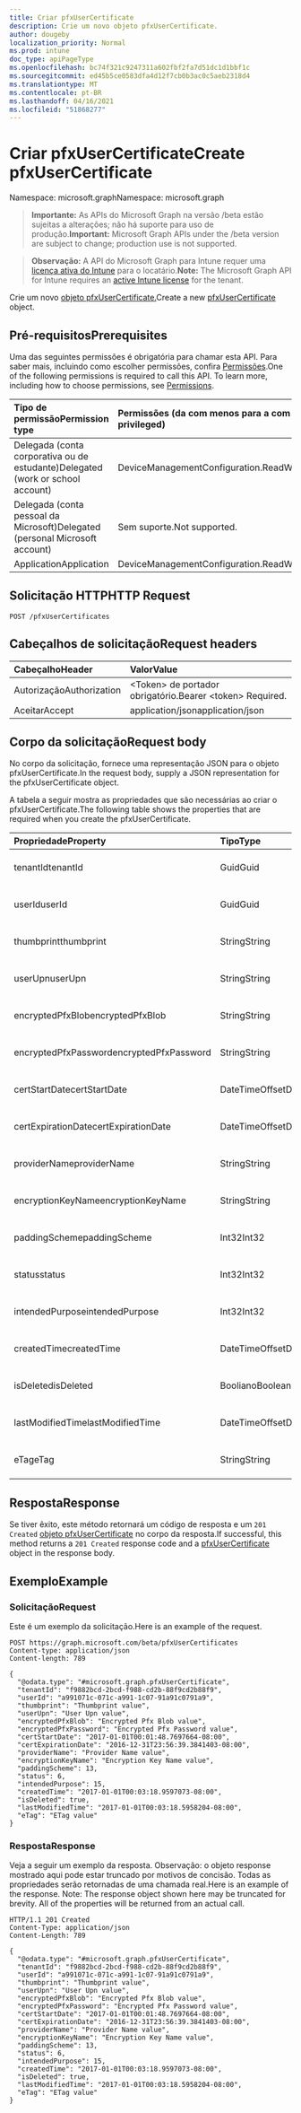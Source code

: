 ```yaml
---
title: Criar pfxUserCertificate
description: Crie um novo objeto pfxUserCertificate.
author: dougeby
localization_priority: Normal
ms.prod: intune
doc_type: apiPageType
ms.openlocfilehash: bc74f321c9247311a602fbf2fa7d51dc1d1bbf1c
ms.sourcegitcommit: ed45b5ce0583dfa4d12f7cb0b3ac0c5aeb2318d4
ms.translationtype: MT
ms.contentlocale: pt-BR
ms.lasthandoff: 04/16/2021
ms.locfileid: "51868277"
---
```

# <a name="create-pfxusercertificate"></a><span data-ttu-id="13c37-103">Criar pfxUserCertificate</span><span class="sxs-lookup"><span data-stu-id="13c37-103">Create pfxUserCertificate</span></span>

<span data-ttu-id="13c37-104">Namespace: microsoft.graph</span><span class="sxs-lookup"><span data-stu-id="13c37-104">Namespace: microsoft.graph</span></span>

> <span data-ttu-id="13c37-105">**Importante:** As APIs do Microsoft Graph na versão /beta estão sujeitas a alterações; não há suporte para uso de produção.</span><span class="sxs-lookup"><span data-stu-id="13c37-105">**Important:** Microsoft Graph APIs under the /beta version are subject to change; production use is not supported.</span></span>

> <span data-ttu-id="13c37-106">**Observação:** A API do Microsoft Graph para Intune requer uma [licença ativa do Intune](https://go.microsoft.com/fwlink/?linkid=839381) para o locatário.</span><span class="sxs-lookup"><span data-stu-id="13c37-106">**Note:** The Microsoft Graph API for Intune requires an [active Intune license](https://go.microsoft.com/fwlink/?linkid=839381) for the tenant.</span></span>

<span data-ttu-id="13c37-107">Crie um novo [objeto pfxUserCertificate.](../resources/intune-raimportcerts-pfxusercertificate.md)</span><span class="sxs-lookup"><span data-stu-id="13c37-107">Create a new [pfxUserCertificate](../resources/intune-raimportcerts-pfxusercertificate.md) object.</span></span>

## <a name="prerequisites"></a><span data-ttu-id="13c37-108">Pré-requisitos</span><span class="sxs-lookup"><span data-stu-id="13c37-108">Prerequisites</span></span>
<span data-ttu-id="13c37-p101">Uma das seguintes permissões é obrigatória para chamar esta API. Para saber mais, incluindo como escolher permissões, confira [Permissões](/graph/permissions-reference).</span><span class="sxs-lookup"><span data-stu-id="13c37-p101">One of the following permissions is required to call this API. To learn more, including how to choose permissions, see [Permissions](/graph/permissions-reference).</span></span>

|<span data-ttu-id="13c37-111">Tipo de permissão</span><span class="sxs-lookup"><span data-stu-id="13c37-111">Permission type</span></span>|<span data-ttu-id="13c37-112">Permissões (da com menos para a com mais privilégios)</span><span class="sxs-lookup"><span data-stu-id="13c37-112">Permissions (from least to most privileged)</span></span>|
|:---|:---|
|<span data-ttu-id="13c37-113">Delegada (conta corporativa ou de estudante)</span><span class="sxs-lookup"><span data-stu-id="13c37-113">Delegated (work or school account)</span></span>|<span data-ttu-id="13c37-114">DeviceManagementConfiguration.ReadWrite.All</span><span class="sxs-lookup"><span data-stu-id="13c37-114">DeviceManagementConfiguration.ReadWrite.All</span></span>|
|<span data-ttu-id="13c37-115">Delegada (conta pessoal da Microsoft)</span><span class="sxs-lookup"><span data-stu-id="13c37-115">Delegated (personal Microsoft account)</span></span>|<span data-ttu-id="13c37-116">Sem suporte.</span><span class="sxs-lookup"><span data-stu-id="13c37-116">Not supported.</span></span>|
|<span data-ttu-id="13c37-117">Application</span><span class="sxs-lookup"><span data-stu-id="13c37-117">Application</span></span>|<span data-ttu-id="13c37-118">DeviceManagementConfiguration.ReadWrite.All</span><span class="sxs-lookup"><span data-stu-id="13c37-118">DeviceManagementConfiguration.ReadWrite.All</span></span>|

## <a name="http-request"></a><span data-ttu-id="13c37-119">Solicitação HTTP</span><span class="sxs-lookup"><span data-stu-id="13c37-119">HTTP Request</span></span>
<!-- {
  "blockType": "ignored"
}
-->
``` http
POST /pfxUserCertificates
```

## <a name="request-headers"></a><span data-ttu-id="13c37-120">Cabeçalhos de solicitação</span><span class="sxs-lookup"><span data-stu-id="13c37-120">Request headers</span></span>
|<span data-ttu-id="13c37-121">Cabeçalho</span><span class="sxs-lookup"><span data-stu-id="13c37-121">Header</span></span>|<span data-ttu-id="13c37-122">Valor</span><span class="sxs-lookup"><span data-stu-id="13c37-122">Value</span></span>|
|:---|:---|
|<span data-ttu-id="13c37-123">Autorização</span><span class="sxs-lookup"><span data-stu-id="13c37-123">Authorization</span></span>|<span data-ttu-id="13c37-124">&lt;Token&gt; de portador obrigatório.</span><span class="sxs-lookup"><span data-stu-id="13c37-124">Bearer &lt;token&gt; Required.</span></span>|
|<span data-ttu-id="13c37-125">Aceitar</span><span class="sxs-lookup"><span data-stu-id="13c37-125">Accept</span></span>|<span data-ttu-id="13c37-126">application/json</span><span class="sxs-lookup"><span data-stu-id="13c37-126">application/json</span></span>|

## <a name="request-body"></a><span data-ttu-id="13c37-127">Corpo da solicitação</span><span class="sxs-lookup"><span data-stu-id="13c37-127">Request body</span></span>
<span data-ttu-id="13c37-128">No corpo da solicitação, fornece uma representação JSON para o objeto pfxUserCertificate.</span><span class="sxs-lookup"><span data-stu-id="13c37-128">In the request body, supply a JSON representation for the pfxUserCertificate object.</span></span>

<span data-ttu-id="13c37-129">A tabela a seguir mostra as propriedades que são necessárias ao criar o pfxUserCertificate.</span><span class="sxs-lookup"><span data-stu-id="13c37-129">The following table shows the properties that are required when you create the pfxUserCertificate.</span></span>

|<span data-ttu-id="13c37-130">Propriedade</span><span class="sxs-lookup"><span data-stu-id="13c37-130">Property</span></span>|<span data-ttu-id="13c37-131">Tipo</span><span class="sxs-lookup"><span data-stu-id="13c37-131">Type</span></span>|<span data-ttu-id="13c37-132">Descrição</span><span class="sxs-lookup"><span data-stu-id="13c37-132">Description</span></span>|
|:---|:---|:---|
|<span data-ttu-id="13c37-133">tenantId</span><span class="sxs-lookup"><span data-stu-id="13c37-133">tenantId</span></span>|<span data-ttu-id="13c37-134">Guid</span><span class="sxs-lookup"><span data-stu-id="13c37-134">Guid</span></span>|<span data-ttu-id="13c37-135">Ainda não documentado</span><span class="sxs-lookup"><span data-stu-id="13c37-135">Not yet documented</span></span>|
|<span data-ttu-id="13c37-136">userId</span><span class="sxs-lookup"><span data-stu-id="13c37-136">userId</span></span>|<span data-ttu-id="13c37-137">Guid</span><span class="sxs-lookup"><span data-stu-id="13c37-137">Guid</span></span>|<span data-ttu-id="13c37-138">Ainda não documentado</span><span class="sxs-lookup"><span data-stu-id="13c37-138">Not yet documented</span></span>|
|<span data-ttu-id="13c37-139">thumbprint</span><span class="sxs-lookup"><span data-stu-id="13c37-139">thumbprint</span></span>|<span data-ttu-id="13c37-140">String</span><span class="sxs-lookup"><span data-stu-id="13c37-140">String</span></span>|<span data-ttu-id="13c37-141">Ainda não documentado</span><span class="sxs-lookup"><span data-stu-id="13c37-141">Not yet documented</span></span>|
|<span data-ttu-id="13c37-142">userUpn</span><span class="sxs-lookup"><span data-stu-id="13c37-142">userUpn</span></span>|<span data-ttu-id="13c37-143">String</span><span class="sxs-lookup"><span data-stu-id="13c37-143">String</span></span>|<span data-ttu-id="13c37-144">Ainda não documentado</span><span class="sxs-lookup"><span data-stu-id="13c37-144">Not yet documented</span></span>|
|<span data-ttu-id="13c37-145">encryptedPfxBlob</span><span class="sxs-lookup"><span data-stu-id="13c37-145">encryptedPfxBlob</span></span>|<span data-ttu-id="13c37-146">String</span><span class="sxs-lookup"><span data-stu-id="13c37-146">String</span></span>|<span data-ttu-id="13c37-147">Ainda não documentado</span><span class="sxs-lookup"><span data-stu-id="13c37-147">Not yet documented</span></span>|
|<span data-ttu-id="13c37-148">encryptedPfxPassword</span><span class="sxs-lookup"><span data-stu-id="13c37-148">encryptedPfxPassword</span></span>|<span data-ttu-id="13c37-149">String</span><span class="sxs-lookup"><span data-stu-id="13c37-149">String</span></span>|<span data-ttu-id="13c37-150">Ainda não documentado</span><span class="sxs-lookup"><span data-stu-id="13c37-150">Not yet documented</span></span>|
|<span data-ttu-id="13c37-151">certStartDate</span><span class="sxs-lookup"><span data-stu-id="13c37-151">certStartDate</span></span>|<span data-ttu-id="13c37-152">DateTimeOffset</span><span class="sxs-lookup"><span data-stu-id="13c37-152">DateTimeOffset</span></span>|<span data-ttu-id="13c37-153">Ainda não documentado</span><span class="sxs-lookup"><span data-stu-id="13c37-153">Not yet documented</span></span>|
|<span data-ttu-id="13c37-154">certExpirationDate</span><span class="sxs-lookup"><span data-stu-id="13c37-154">certExpirationDate</span></span>|<span data-ttu-id="13c37-155">DateTimeOffset</span><span class="sxs-lookup"><span data-stu-id="13c37-155">DateTimeOffset</span></span>|<span data-ttu-id="13c37-156">Ainda não documentado</span><span class="sxs-lookup"><span data-stu-id="13c37-156">Not yet documented</span></span>|
|<span data-ttu-id="13c37-157">providerName</span><span class="sxs-lookup"><span data-stu-id="13c37-157">providerName</span></span>|<span data-ttu-id="13c37-158">String</span><span class="sxs-lookup"><span data-stu-id="13c37-158">String</span></span>|<span data-ttu-id="13c37-159">Ainda não documentado</span><span class="sxs-lookup"><span data-stu-id="13c37-159">Not yet documented</span></span>|
|<span data-ttu-id="13c37-160">encryptionKeyName</span><span class="sxs-lookup"><span data-stu-id="13c37-160">encryptionKeyName</span></span>|<span data-ttu-id="13c37-161">String</span><span class="sxs-lookup"><span data-stu-id="13c37-161">String</span></span>|<span data-ttu-id="13c37-162">Ainda não documentado</span><span class="sxs-lookup"><span data-stu-id="13c37-162">Not yet documented</span></span>|
|<span data-ttu-id="13c37-163">paddingScheme</span><span class="sxs-lookup"><span data-stu-id="13c37-163">paddingScheme</span></span>|<span data-ttu-id="13c37-164">Int32</span><span class="sxs-lookup"><span data-stu-id="13c37-164">Int32</span></span>|<span data-ttu-id="13c37-165">Ainda não documentado</span><span class="sxs-lookup"><span data-stu-id="13c37-165">Not yet documented</span></span>|
|<span data-ttu-id="13c37-166">status</span><span class="sxs-lookup"><span data-stu-id="13c37-166">status</span></span>|<span data-ttu-id="13c37-167">Int32</span><span class="sxs-lookup"><span data-stu-id="13c37-167">Int32</span></span>|<span data-ttu-id="13c37-168">Ainda não documentado</span><span class="sxs-lookup"><span data-stu-id="13c37-168">Not yet documented</span></span>|
|<span data-ttu-id="13c37-169">intendedPurpose</span><span class="sxs-lookup"><span data-stu-id="13c37-169">intendedPurpose</span></span>|<span data-ttu-id="13c37-170">Int32</span><span class="sxs-lookup"><span data-stu-id="13c37-170">Int32</span></span>|<span data-ttu-id="13c37-171">Ainda não documentado</span><span class="sxs-lookup"><span data-stu-id="13c37-171">Not yet documented</span></span>|
|<span data-ttu-id="13c37-172">createdTime</span><span class="sxs-lookup"><span data-stu-id="13c37-172">createdTime</span></span>|<span data-ttu-id="13c37-173">DateTimeOffset</span><span class="sxs-lookup"><span data-stu-id="13c37-173">DateTimeOffset</span></span>|<span data-ttu-id="13c37-174">Ainda não documentado</span><span class="sxs-lookup"><span data-stu-id="13c37-174">Not yet documented</span></span>|
|<span data-ttu-id="13c37-175">isDeleted</span><span class="sxs-lookup"><span data-stu-id="13c37-175">isDeleted</span></span>|<span data-ttu-id="13c37-176">Booliano</span><span class="sxs-lookup"><span data-stu-id="13c37-176">Boolean</span></span>|<span data-ttu-id="13c37-177">Ainda não documentado</span><span class="sxs-lookup"><span data-stu-id="13c37-177">Not yet documented</span></span>|
|<span data-ttu-id="13c37-178">lastModifiedTime</span><span class="sxs-lookup"><span data-stu-id="13c37-178">lastModifiedTime</span></span>|<span data-ttu-id="13c37-179">DateTimeOffset</span><span class="sxs-lookup"><span data-stu-id="13c37-179">DateTimeOffset</span></span>|<span data-ttu-id="13c37-180">Ainda não documentado</span><span class="sxs-lookup"><span data-stu-id="13c37-180">Not yet documented</span></span>|
|<span data-ttu-id="13c37-181">eTag</span><span class="sxs-lookup"><span data-stu-id="13c37-181">eTag</span></span>|<span data-ttu-id="13c37-182">String</span><span class="sxs-lookup"><span data-stu-id="13c37-182">String</span></span>|<span data-ttu-id="13c37-183">Ainda não documentado</span><span class="sxs-lookup"><span data-stu-id="13c37-183">Not yet documented</span></span>|



## <a name="response"></a><span data-ttu-id="13c37-184">Resposta</span><span class="sxs-lookup"><span data-stu-id="13c37-184">Response</span></span>
<span data-ttu-id="13c37-185">Se tiver êxito, este método retornará um código de resposta e um `201 Created` [objeto pfxUserCertificate](../resources/intune-raimportcerts-pfxusercertificate.md) no corpo da resposta.</span><span class="sxs-lookup"><span data-stu-id="13c37-185">If successful, this method returns a `201 Created` response code and a [pfxUserCertificate](../resources/intune-raimportcerts-pfxusercertificate.md) object in the response body.</span></span>

## <a name="example"></a><span data-ttu-id="13c37-186">Exemplo</span><span class="sxs-lookup"><span data-stu-id="13c37-186">Example</span></span>

### <a name="request"></a><span data-ttu-id="13c37-187">Solicitação</span><span class="sxs-lookup"><span data-stu-id="13c37-187">Request</span></span>
<span data-ttu-id="13c37-188">Este é um exemplo da solicitação.</span><span class="sxs-lookup"><span data-stu-id="13c37-188">Here is an example of the request.</span></span>
``` http
POST https://graph.microsoft.com/beta/pfxUserCertificates
Content-type: application/json
Content-length: 789

{
  "@odata.type": "#microsoft.graph.pfxUserCertificate",
  "tenantId": "f9882bcd-2bcd-f988-cd2b-88f9cd2b88f9",
  "userId": "a991071c-071c-a991-1c07-91a91c0791a9",
  "thumbprint": "Thumbprint value",
  "userUpn": "User Upn value",
  "encryptedPfxBlob": "Encrypted Pfx Blob value",
  "encryptedPfxPassword": "Encrypted Pfx Password value",
  "certStartDate": "2017-01-01T00:01:48.7697664-08:00",
  "certExpirationDate": "2016-12-31T23:56:39.3841403-08:00",
  "providerName": "Provider Name value",
  "encryptionKeyName": "Encryption Key Name value",
  "paddingScheme": 13,
  "status": 6,
  "intendedPurpose": 15,
  "createdTime": "2017-01-01T00:03:18.9597073-08:00",
  "isDeleted": true,
  "lastModifiedTime": "2017-01-01T00:03:18.5958204-08:00",
  "eTag": "ETag value"
}
```

### <a name="response"></a><span data-ttu-id="13c37-189">Resposta</span><span class="sxs-lookup"><span data-stu-id="13c37-189">Response</span></span>
<span data-ttu-id="13c37-p102">Veja a seguir um exemplo da resposta. Observação: o objeto response mostrado aqui pode estar truncado por motivos de concisão. Todas as propriedades serão retornadas de uma chamada real.</span><span class="sxs-lookup"><span data-stu-id="13c37-p102">Here is an example of the response. Note: The response object shown here may be truncated for brevity. All of the properties will be returned from an actual call.</span></span>
``` http
HTTP/1.1 201 Created
Content-Type: application/json
Content-Length: 789

{
  "@odata.type": "#microsoft.graph.pfxUserCertificate",
  "tenantId": "f9882bcd-2bcd-f988-cd2b-88f9cd2b88f9",
  "userId": "a991071c-071c-a991-1c07-91a91c0791a9",
  "thumbprint": "Thumbprint value",
  "userUpn": "User Upn value",
  "encryptedPfxBlob": "Encrypted Pfx Blob value",
  "encryptedPfxPassword": "Encrypted Pfx Password value",
  "certStartDate": "2017-01-01T00:01:48.7697664-08:00",
  "certExpirationDate": "2016-12-31T23:56:39.3841403-08:00",
  "providerName": "Provider Name value",
  "encryptionKeyName": "Encryption Key Name value",
  "paddingScheme": 13,
  "status": 6,
  "intendedPurpose": 15,
  "createdTime": "2017-01-01T00:03:18.9597073-08:00",
  "isDeleted": true,
  "lastModifiedTime": "2017-01-01T00:03:18.5958204-08:00",
  "eTag": "ETag value"
}
```




